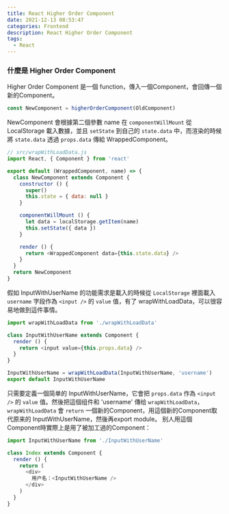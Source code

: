 ```yaml
---
title: React Higher Order Component
date: 2021-12-13 08:53:47
categories: Frontend
description: React Higher Order Component
tags:
  - React
---
```


### 什麼是 Higher Order Component

Higher Order Component 是一個 function，傳入一個Component，會回傳一個新的Component。

``` js
const NewComponent = higherOrderComponent(OldComponent)
```

NewComponent 會根據第二個參數 name 在 `componentWillMount` 從 LocalStorage 載入數據，並且 `setState` 到自己的 `state.data` 中，而渲染的時候將 `state.data` 透過 `props.data` 傳給 WrappedComponent。
``` js 
// src/wrapWithLoadData.js
import React, { Component } from 'react'

export default (WrappedComponent, name) => {
  class NewComponent extends Component {
    constructor () {
      super()
      this.state = { data: null }
    }

    componentWillMount () {
      let data = localStorage.getItem(name)
      this.setState({ data })
    }

    render () {
      return <WrappedComponent data={this.state.data} />
    }
  }
  return NewComponent
}

```

假如 InputWithUserName 的功能需求是載入的時候從 `LocalStorage` 裡面載入 `username` 字段作為 `<input />` 的 `value` 值，有了 wrapWithLoadData，可以很容易地做到這件事情。
``` js
import wrapWithLoadData from './wrapWithLoadData'

class InputWithUserName extends Component {
  render () {
    return <input value={this.props.data} />
  }
}

InputWithUserName = wrapWithLoadData(InputWithUserName, 'username')
export default InputWithUserName
```

只需要定義一個简单的 InputWithUserName，它會把 `props.data` 作為 `<input />` 的 `value` 值。然後把這個组件和 'username' 傳给 `wrapWithLoadData`，`wrapWithLoadData` 會 `return` 一個新的Component，用這個新的Component取代原来的 InputWithUserName，然後再export module。
别人用這個Component時實際上是用了被加工過的Component：

``` js
import InputWithUserName from './InputWithUserName'

class Index extends Component {
  render () {
    return (
      <div>
        用户名：<InputWithUserName />
      </div>
    )
  }
}
```